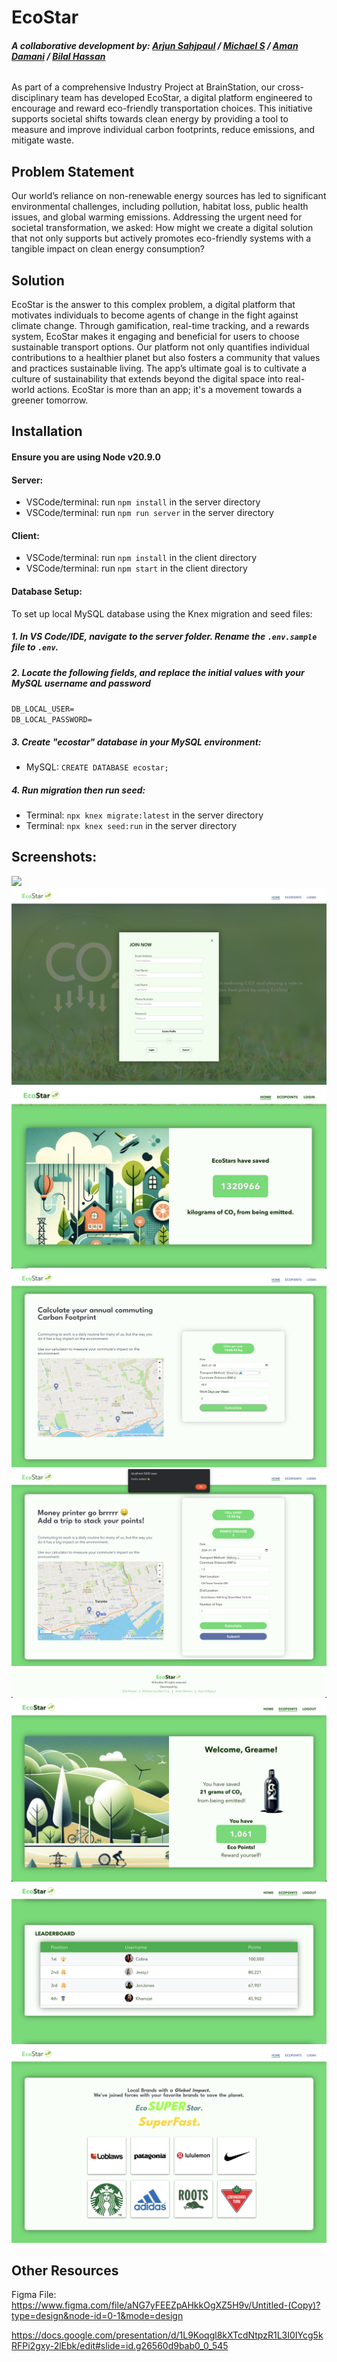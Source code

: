 # EcoStar
###### <b>A collaborative development by:  [Arjun Sahjpaul](https://github.com/ffluxpavillion) / [Michael S](https://github.com/mikesdc) / [Aman Damani](https://github.com/amandamani) / [Bilal Hassan](https://github.com/BilalHassen)</b>

As part of a comprehensive Industry Project at BrainStation, our cross-disciplinary team has developed EcoStar, a digital platform engineered to encourage and reward eco-friendly transportation choices. This initiative supports societal shifts towards clean energy by providing a tool to measure and improve individual carbon footprints, reduce emissions, and mitigate waste.

## Problem Statement 
Our world’s reliance on non-renewable energy sources has led to significant environmental challenges, including pollution, habitat loss, public health issues, and global warming emissions. Addressing the urgent need for societal transformation, we asked: How might we create a digital solution that not only supports but actively promotes eco-friendly systems with a tangible impact on clean energy consumption?

## Solution
EcoStar is the answer to this complex problem, a digital platform that motivates individuals to become agents of change in the fight against climate change. Through gamification, real-time tracking, and a rewards system, EcoStar makes it engaging and beneficial for users to choose sustainable transport options. Our platform not only quantifies individual contributions to a healthier planet but also fosters a community that values and practices sustainable living. The app’s ultimate goal is to cultivate a culture of sustainability that extends beyond the digital space into real-world actions. EcoStar is more than an app; it's a movement towards a greener tomorrow.

## Installation


#### Ensure you are using Node v20.9.0


#### Server:
- VSCode/terminal: run `npm install` in the server directory
- VSCode/terminal: run `npm run server` in the server directory

#### Client:
- VSCode/terminal: run `npm install` in the client directory
- VSCode/terminal: run `npm start` in the client directory

#### Database Setup:
To set up local MySQL database using the Knex migration and seed files:

##### 1. In VS Code/IDE, navigate to the server folder. Rename the `.env.sample` file to `.env`.

##### 2. Locate the following fields, and replace the initial values with your MySQL username and password 
`DB_LOCAL_USER=`
<br />
`DB_LOCAL_PASSWORD=`


##### 3. Create "ecostar" database in your MySQL environment:
  - MySQL:  `CREATE DATABASE ecostar;`

##### 4. Run migration then run seed:
  - Terminal: `npx knex migrate:latest` in the server directory
  - Terminal: `npx knex seed:run` in the server directory


## Screenshots:
<img src ="https://github.com/ffluxpavillion/EcoStar/blob/main/client/src/assets/screenshots/EcoStar_Header-Hero.png?raw=true">
<img src = "https://github.com/ffluxpavillion/EcoStar/blob/main/client/src/assets/screenshots/EcoStar_Join-Now.png?raw=true">
<img src = "https://github.com/ffluxpavillion/EcoStar/blob/main/client/src/assets/screenshots/EcoStar_CO2-Modal.png?raw=true">
<img src = "https://github.com/ffluxpavillion/EcoStar/blob/main/client/src/assets/screenshots/EcoStar_Calculator-Logged-Out.png?raw=true">
<img src = "https://github.com/ffluxpavillion/EcoStar/blob/main/client/src/assets/screenshots/EcoStar_Calculator-Logged-In-Points.png?raw=true">
<img src = "https://github.com/ffluxpavillion/EcoStar/blob/main/client/src/assets/screenshots/EcoStar_Footer.png?raw=true">
<img src = "https://github.com/ffluxpavillion/EcoStar/blob/main/client/src/assets/screenshots/EcoStar_EcoPoints.png?raw=true">
<img src = "https://github.com/ffluxpavillion/EcoStar/blob/main/client/src/assets/screenshots/EcoStar_Leaderboard.png?raw=true">
<img src = "https://github.com/ffluxpavillion/EcoStar/blob/main/client/src/assets/screenshots/EcoStar_Partnerships.png?raw=true">


## Other Resources

Figma File:
https://www.figma.com/file/aNG7yFEEZpAHkkOgXZ5H9v/Untitled-(Copy)?type=design&node-id=0-1&mode=design

https://docs.google.com/presentation/d/1L9Koqgl8kXTcdNtpzR1L3I0IYcg5kRFPi2gxy-2lEbk/edit#slide=id.g26560d9bab0_0_545

